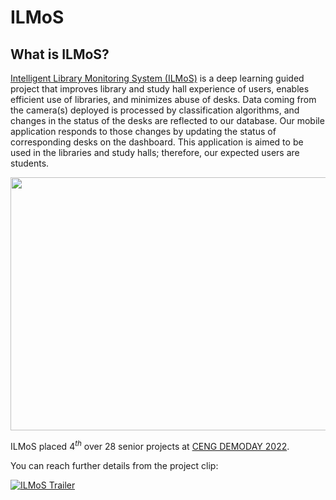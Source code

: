 # ILMoS

## What is ILMoS?
[Intelligent Library Monitoring System (ILMoS)](https://senior.ceng.metu.edu.tr/2022/ILMoS/) is a deep learning guided project that improves library and study hall experience of users, enables efficient use of libraries, and minimizes abuse of desks. Data coming from the camera(s) deployed is processed by classification algorithms, and changes in the status of the desks are reflected to our database. Our mobile application responds to those changes by updating the status of corresponding desks on the dashboard. This application is aimed to be used in the libraries and study halls; therefore, our expected users are students.

<p align="center">
  <img src="https://media.giphy.com/media/7FKE1rSZ4JAxMynFuH/giphy.gif" width="855" height="405"/>
</p>

ILMoS placed $4^{th}$ over $28$ senior projects at [CENG DEMODAY 2022](https://senior.ceng.metu.edu.tr/2022/mainpage/).

You can reach further details from the project clip:

[![ILMoS Trailer](https://img.youtube.com/vi/F1NeCTXzkA8/0.jpg)](https://youtu.be/7j5-JUH2v7M)
